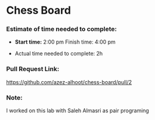 # Chess Board

### Estimate of time needed to complete:

* **Start time:** 2:00 pm Finish time: 4:00 pm

* Actual time needed to complete: 2h

### Pull Request Link:

https://github.com/azez-alhoot/chess-board/pull/2

### Note:

I worked on this lab with Saleh Almasri as pair programing